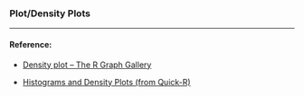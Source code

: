 ### Plot/Density Plots



----

#### Reference: 
- [Density plot – The R Graph Gallery](https://www.r-graph-gallery.com/density-plot/)
* [Histograms and Density Plots \(from Quick-R\)](https://www.statmethods.net/graphs/density.html)
